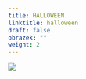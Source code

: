 ```yaml
---
title: HALLOWEEN
linktitle: halloween
draft: false
obrazek: ""
weight: 2
---
```

![](/assets/media/baner_halloween.jpg)